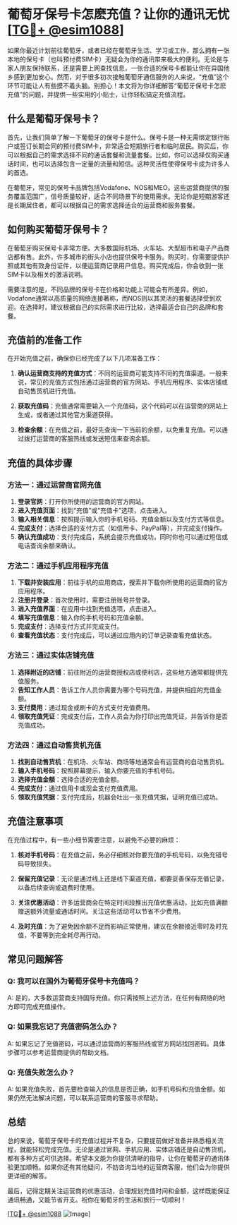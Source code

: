 # 葡萄牙保号卡怎麽充值？让你的通讯无忧[[TG💪+ @esim1088](https://t.me/s/esim1088)]

如果你最近计划前往葡萄牙，或者已经在葡萄牙生活、学习或工作，那么拥有一张本地的保号卡（也叫预付费SIM卡）无疑会为你的通讯带来极大的便利。无论是与家人朋友保持联系，还是需要上网查找信息，一张合适的保号卡都能让你在异国他乡感到更加安心。然而，对于很多初次接触葡萄牙通信服务的人来说，“充值”这个环节可能让人有些摸不着头脑。别担心！本文将为你详细解答“葡萄牙保号卡怎麽充值”的问题，并提供一些实用的小贴士，让你轻松搞定充值流程。

## 什么是葡萄牙保号卡？

首先，让我们简单了解一下葡萄牙的保号卡是什么。保号卡是一种无需绑定银行账户或签订长期合同的预付费SIM卡，非常适合短期旅行者和临时居民。购买后，你可以根据自己的需求选择不同的通话套餐和流量套餐。比如，你可以选择仅购买通话时间，也可以选择包含一定量的流量和短信。这种灵活性使得保号卡成为许多人的首选。

在葡萄牙，常见的保号卡品牌包括Vodafone、NOS和MEO。这些运营商提供的服务覆盖范围广，信号质量较好，适合不同场景下的使用需求。无论你是短期游客还是长期居住者，都可以根据自己的需求选择适合的运营商和服务套餐。

## 如何购买葡萄牙保号卡？

在葡萄牙购买保号卡非常方便。大多数国际机场、火车站、大型超市和电子产品商店都有售。此外，许多城市的街头小店也提供保号卡服务。购买时，你需要提供护照或其他有效身份证件，以便运营商记录用户信息。购买完成后，你会收到一张SIM卡以及相关的激活说明。

需要注意的是，不同品牌的保号卡在价格和功能上可能会有所差异。例如，Vodafone通常以高质量的网络连接著称，而NOS则以其灵活的套餐选择受到欢迎。在选择时，建议根据自己的实际需求进行比较，选择最适合自己的品牌和套餐。

## 充值前的准备工作

在开始充值之前，确保你已经完成了以下几项准备工作：

1. **确认运营商支持的充值方式**：不同的运营商可能支持不同的充值渠道。一般来说，常见的充值方式包括通过运营商的官方网站、手机应用程序、实体店铺或自动售货机进行充值。
   
2. **获取充值码**：充值通常需要输入一个充值码，这个代码可以在运营商的网站上生成，或者通过其他官方渠道获得。

3. **检查余额**：在充值之前，最好先查询一下当前的余额，以免重复充值。可以通过拨打运营商的客服热线或发送短信来查询余额。

## 充值的具体步骤

### 方法一：通过运营商官网充值

1. **登录官网**：打开你所使用的运营商的官方网站。
2. **进入充值页面**：找到“充值”或“充值卡”选项，点击进入。
3. **输入相关信息**：按照提示输入你的手机号码、充值金额以及支付方式等信息。
4. **完成支付**：选择合适的支付方式（如信用卡、PayPal等），并完成支付操作。
5. **确认充值成功**：支付完成后，系统会提示充值成功，同时你也可以通过短信或电话查询余额来确认。

### 方法二：通过手机应用程序充值

1. **下载并安装应用**：前往手机的应用商店，搜索并下载你所使用的运营商的官方应用程序。
2. **注册并登录**：首次使用时，需要注册账号并登录。
3. **进入充值界面**：在应用中找到充值选项，点击进入。
4. **填写充值信息**：输入你的手机号码和充值金额。
5. **完成支付**：选择支付方式并完成支付。
6. **查看充值状态**：支付完成后，可以通过应用内的订单记录查看充值状态。

### 方法三：通过实体店铺充值

1. **选择附近的店铺**：前往附近的运营商授权店或便利店，这些地方通常都提供充值服务。
2. **告知工作人员**：告诉工作人员你需要为哪个号码充值，并提供相应的充值金额。
3. **支付费用**：通过现金或刷卡的方式支付充值费用。
4. **领取充值凭证**：完成支付后，工作人员会为你打印出充值凭证，并告诉你是否充值成功。

### 方法四：通过自动售货机充值

1. **找到自动售货机**：在机场、火车站、商场等地通常会有运营商的自动售货机。
2. **输入手机号码**：按照屏幕提示，输入你要充值的手机号码。
3. **选择充值金额**：选择合适的充值金额。
4. **完成支付**：通过信用卡或现金支付充值费用。
5. **领取充值凭据**：支付完成后，机器会吐出一张充值凭据，证明充值已成功。

## 充值注意事项

在充值过程中，有一些小细节需要注意，以避免不必要的麻烦：

1. **核对手机号码**：在充值之前，务必仔细核对你要充值的手机号码，以免充错号码导致损失。
   
2. **保留充值记录**：无论是通过线上还是线下渠道充值，都要妥善保存充值记录，以备后续查询或退费时使用。

3. **关注优惠活动**：许多运营商会在特定时间段推出充值优惠活动，比如充值满额赠送额外流量或通话时间。关注这些活动可以节省不少费用。

4. **及时充值**：为了避免因余额不足而影响正常使用，建议在余额接近零时及时充值，不要等到完全耗尽再行动。

## 常见问题解答

### Q: 我可以在国外为葡萄牙保号卡充值吗？
A: 是的，大多数运营商支持国际充值。你只需按照上述方法，在任何有网络的地方即可完成充值操作。

### Q: 如果我忘记了充值密码怎么办？
A: 如果忘记了充值密码，可以通过运营商的客服热线或官方网站找回密码。具体步骤可以参考运营商提供的帮助文档。

### Q: 充值失败怎么办？
A: 如果充值失败，首先要检查输入的信息是否正确，如手机号码和充值金额。如果仍然无法解决问题，可以联系运营商的客服寻求帮助。

## 总结

总的来说，葡萄牙保号卡的充值过程并不复杂，只要提前做好准备并熟悉相关流程，就能轻松完成充值。无论是通过官网、手机应用、实体店铺还是自动售货机，都有多种方式可供选择。希望本文能为你提供清晰的指导，让你在葡萄牙的通讯体验更加顺畅。如果你还有其他疑问，不妨咨询当地的运营商客服，他们会为你提供更详细的解答。

最后，记得定期关注运营商的优惠活动，合理规划充值时间和金额，这样既能保证通讯畅通，又能节省开支。祝你在葡萄牙的生活和旅行一切顺利！

[[TG💪+ @esim1088](https://t.me/s/esim1088) ![Image](https://i.postimg.cc/4NQfJmqS/Snipaste-2025-05-13-00-14-12.png)]